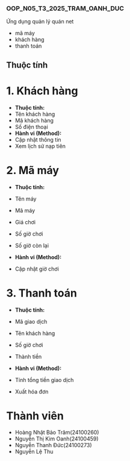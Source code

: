 ### OOP_N05_T3_2025_TRAM_OANH_DUC

Ứng dụng quản lý quán net
- mã máy
- khách hàng
- thanh toán

## Thuộc tính
# **1. Khách hàng**
 - **Thuộc tính:**
- Tên khách hàng
- Mã khách hàng
- Số điện thoại
 - **Hành vi (Method):**
- Cập nhật thông tin
- Xem lịch sử nạp tiên
  
# **2. Mã máy**
 - **Thuộc tính:**
- Tên máy
- Mã máy
- Giá chơi
- Số giờ chơi
-	Số giờ còn lại
  
- **Hành vi (Method):**
-	Cập nhật giờ chơi
  
# **3. Thanh toán**
- **Thuộc tính:**
-	Mã giao dịch
-	Tên khách hàng
-	Số giờ chơi
-	Thành tiền
  
- **Hành vi (Method):**
-	Tính tổng tiền giao dịch
-	Xuất hóa đơn





# Thành viên
- Hoàng Nhật Bảo Trâm(24100260)
- Nguyễn Thị Kim Oanh(24100459)
- Nguyễn Thanh Đức(24100273)
- Nguyễn Lệ Thu
